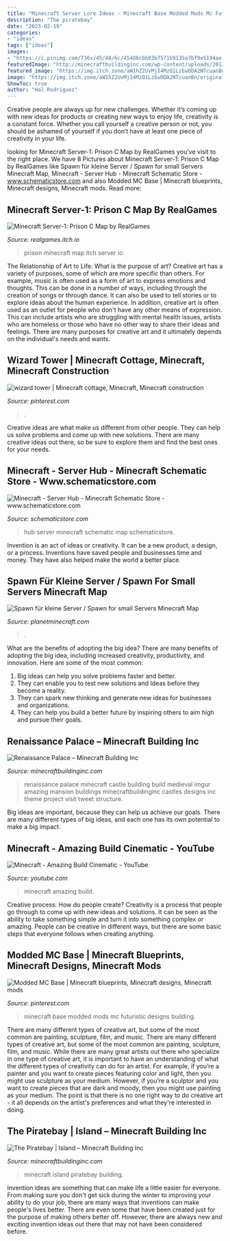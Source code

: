 ```yaml
---
title: "Minecraft Server Lore Ideas - Minecraft Base Modded Mods Mc Futuristic Designs Building"
description: "The piratebay"
date: "2023-02-19"
categories:
- "ideas"
tags: ["ideas"]
images:
- "https://i.pinimg.com/736x/45/48/6c/45486cbb93b7571b9135a7bf9e5194ae.jpg"
featuredImage: "http://minecraftbuildinginc.com/wp-content/uploads/2013/10/Renaissance-Palace-minecraft-building-ideas-3.jpg"
featured_image: "https://img.itch.zone/aW1hZ2UvMjI4MzQ1LzEwODA2NTcuanBn/original/77pn5K.jpg"
image: "https://img.itch.zone/aW1hZ2UvMjI4MzQ1LzEwODA2NTcuanBn/original/77pn5K.jpg"
ShowToc: true
author: "Hal Rodriguez"
---
```



Creative people are always up for new challenges. Whether it’s coming up with new ideas for products or creating new ways to enjoy life, creativity is a constant force. Whether you call yourself a creative person or not, you should be ashamed of yourself if you don’t have at least one piece of creativity in your life.

	

		
looking for Minecraft Server-1: Prison C Map by RealGames you've visit to the right place. We have 8 Pictures about Minecraft Server-1: Prison C Map by RealGames like Spawn für kleine Server / Spawn for small Servers Minecraft Map, Minecraft - Server Hub - Minecraft Schematic Store - www.schematicstore.com and also Modded MC Base | Minecraft blueprints, Minecraft designs, Minecraft mods. Read more:
		
    
## Minecraft Server-1: Prison C Map By RealGames

<img loading=lazy src="https://img.itch.zone/aW1hZ2UvMjI4MzQ1LzEwODA2NTcuanBn/original/77pn5K.jpg" onerror="this.onerror=null;this.src='https://tse3.mm.bing.net/th?id=OIP.GU_gxBUyCrc6b3REppUFDwHaD6&amp;pid=15.1';" alt="Minecraft Server-1: Prison C Map by RealGames">

_Source: realgames.itch.io_

>prison minecraft map itch server io. 

	

The Relationship of Art to Life: What is the purpose of art?
Creative art has a variety of purposes, some of which are more specific than others. For example, music is often used as a form of art to express emotions and thoughts. This can be done in a number of ways, including through the creation of songs or through dance. It can also be used to tell stories or to explore ideas about the human experience. In addition, creative art is often used as an outlet for people who don't have any other means of expression. This can include artists who are struggling with mental health issues, artists who are homeless or those who have no other way to share their ideas and feelings. There are many purposes for creative art and it ultimately depends on the individual's needs and wants.

    
## Wizard Tower | Minecraft Cottage, Minecraft, Minecraft Construction

<img loading=lazy src="https://i.pinimg.com/736x/45/48/6c/45486cbb93b7571b9135a7bf9e5194ae.jpg" onerror="this.onerror=null;this.src='https://tse3.mm.bing.net/th?id=OIP.lMk6g_TrevnziWXG5MhSUwHaEp&amp;pid=15.1';" alt="wizard tower | Minecraft cottage, Minecraft, Minecraft construction">

_Source: pinterest.com_

>. 

	

Creative ideas are what make us different from other people. They can help us solve problems and come up with new solutions. There are many creative ideas out there, so be sure to explore them and find the best ones for your needs.

    
## Minecraft - Server Hub - Minecraft Schematic Store - Www.schematicstore.com

<img loading=lazy src="https://www.schematicstore.com/shopdata/32/sales/b02551ef6f28fb1a89ee3970976ec04b.png" onerror="this.onerror=null;this.src='https://tse4.mm.bing.net/th?id=OIP.59RYYROmBDBD-McKBOiAXQHaEK&amp;pid=15.1';" alt="Minecraft - Server Hub - Minecraft Schematic Store - www.schematicstore.com">

_Source: schematicstore.com_

>hub server minecraft schematic map schematicstore. 

	

Invention is an act of ideas or creativity. It can be a new product, a design, or a process. Inventions have saved people and businesses time and money. They have also helped make the world a better place.

    
## Spawn Für Kleine Server / Spawn For Small Servers Minecraft Map

<img loading=lazy src="https://static.planetminecraft.com/files/resource_media/screenshot/1934/2019-08-22-09-53-30-1566461025.png" onerror="this.onerror=null;this.src='https://tse1.mm.bing.net/th?id=OIP.BnGcbtHxHUbSPi8YHaK9ZQHaD7&amp;pid=15.1';" alt="Spawn für kleine Server / Spawn for small Servers Minecraft Map">

_Source: planetminecraft.com_

>. 

	

What are the benefits of adopting the big idea?
There are many benefits of adopting the big idea, including increased creativity, productivity, and innovation. Here are some of the most common: 
1. Big ideas can help you solve problems faster and better.
2. They can enable you to test new solutions and Ideas before they become a reality. 
3. They can spark new thinking and generate new ideas for businesses and organizations. 
4. They can help you build a better future by inspiring others to aim high and pursue their goals.

    
## Renaissance Palace – Minecraft Building Inc

<img loading=lazy src="http://minecraftbuildinginc.com/wp-content/uploads/2013/10/Renaissance-Palace-minecraft-building-ideas-3.jpg" onerror="this.onerror=null;this.src='https://tse2.mm.bing.net/th?id=OIP.8sseZiOs0PlXDaeoSTsquwHaHa&amp;pid=15.1';" alt="Renaissance Palace – Minecraft Building Inc">

_Source: minecraftbuildinginc.com_

>renaissance palace minecraft castle building build medieval imgur amazing mansion buildings minecraftbuildinginc castles designs inc theme project visit tweet structure. 

	

Big ideas are important, because they can help us achieve our goals. There are many different types of big ideas, and each one has its own potential to make a big impact. 

    
## Minecraft - Amazing Build Cinematic - YouTube

<img loading=lazy src="http://i.ytimg.com/vi/0SsNrWwhZZc/maxresdefault.jpg" onerror="this.onerror=null;this.src='https://tse3.mm.bing.net/th?id=OIP.ePgLZfFGPIxRs2xa_1xM4AHaEK&amp;pid=15.1';" alt="Minecraft - Amazing Build Cinematic - YouTube">

_Source: youtube.com_

>minecraft amazing build. 

	

Creative process: How do people create?
Creativity is a process that people go through to come up with new ideas and solutions. It can be seen as the ability to take something simple and turn it into something complex or amazing. People can be creative in different ways, but there are some basic steps that everyone follows when creating anything.

    
## Modded MC Base | Minecraft Blueprints, Minecraft Designs, Minecraft Mods

<img loading=lazy src="https://i.pinimg.com/736x/72/7a/db/727adb5b04b56ed9e7d493b04053db35.jpg" onerror="this.onerror=null;this.src='https://tse3.mm.bing.net/th?id=OIP.iXiUqGcnlPD7nJROmOl20wHaD9&amp;pid=15.1';" alt="Modded MC Base | Minecraft blueprints, Minecraft designs, Minecraft mods">

_Source: pinterest.com_

>minecraft base modded mods mc futuristic designs building. 

	

There are many different types of creative art, but some of the most common are painting, sculpture, film, and music.
There are many different types of creative art, but some of the most common are painting, sculpture, film, and music. While there are many great artists out there who specialize in one type of creative art, it is important to have an understanding of what the different types of creativity can do for an artist. For example, if you’re a painter and you want to create pieces featuring color and light, then you might use sculpture as your medium. However, if you’re a sculptor and you want to create pieces that are dark and moody, then you might use painting as your medium. The point is that there is no one right way to do creative art - it all depends on the artist's preferences and what they're interested in doing.

    
## The Piratebay | Island – Minecraft Building Inc

<img loading=lazy src="https://minecraftbuildinginc.com/wp-content/uploads/2013/11/The-Piratebay-minecraft-building-ideas-3.jpg" onerror="this.onerror=null;this.src='https://tse2.mm.bing.net/th?id=OIP.PKQ6PSe2_gi9A35CTgL_lAHaFN&amp;pid=15.1';" alt="The Piratebay | Island – Minecraft Building Inc">

_Source: minecraftbuildinginc.com_

>minecraft island piratebay building. 

	

Invention ideas are something that can make life a little easier for everyone. From making sure you don't get sick during the winter to improving your ability to do your job, there are many ways that inventions can make people's lives better. There are even some that have been created just for the purpose of making others better off. However, there are always new and exciting invention ideas out there that may not have been considered before.

